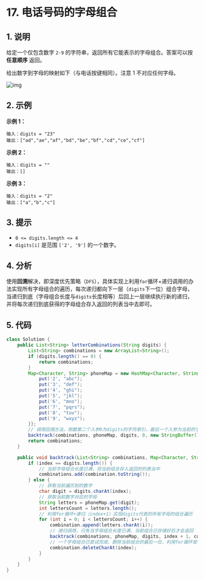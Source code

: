 # 17. 电话号码的字母组合



## 1. 说明

给定一个仅包含数字 `2-9` 的字符串，返回所有它能表示的字母组合。答案可以按 **任意顺序** 返回。

给出数字到字母的映射如下（与电话按键相同）。注意 1 不对应任何字母。

![img](https://assets.leetcode-cn.com/aliyun-lc-upload/uploads/2021/11/09/200px-telephone-keypad2svg.png)



## 2. 示例

**示例 1：**

```
输入：digits = "23"
输出：["ad","ae","af","bd","be","bf","cd","ce","cf"]
```



**示例 2：**

```
输入：digits = ""
输出：[]
```



**示例 3：**

```
输入：digits = "2"
输出：["a","b","c"]
```



## 3. 提示

- `0 <= digits.length <= 4`
- `digits[i]` 是范围 `['2', '9']` 的一个数字。



## 4. 分析

使用**回溯**解决，即深度优先策略（`DFS`），具体实现上利用`for`循环+递归调用的办法实现所有字母组合的遍历，每次递归都向下一层（`digits`下一位）组合字母，当递归到底（字母组合长度与`digits`长度相等）后回上一层继续执行新的递归，并将每次递归到底获得的字母组合存入返回的列表当中去即可。



## 5. 代码

```java
class Solution {
    public List<String> letterCombinations(String digits) {
        List<String> combinations = new ArrayList<String>();
        if (digits.length() == 0) {
            return combinations;
        }
        Map<Character, String> phoneMap = new HashMap<Character, String>() {{
            put('2', "abc");
            put('3', "def");
            put('4', "ghi");
            put('5', "jkl");
            put('6', "mno");
            put('7', "pqrs");
            put('8', "tuv");
            put('9', "wxyz");
        }};
        // 调用回溯方法，倒数第二个入参0为digits的字符索引，最后一个入参为当前的字母组合
        backtrack(combinations, phoneMap, digits, 0, new StringBuffer());
        return combinations;
    }

    public void backtrack(List<String> combinations, Map<Character, String> phoneMap, String digits, int index, StringBuffer combination) {
        if (index == digits.length()) {
            // 当前字母组合长度已满，将当前组合存入返回的列表当中
            combinations.add(combination.toString());
        } else {
            // 获取当前遍历到的数字
            char digit = digits.charAt(index);
            // 获取当前数字对应的字母
            String letters = phoneMap.get(digit);
            int lettersCount = letters.length();
            // 利用for循环+递归（index+1）实现digits代表的所有字母的组合遍历
            for (int i = 0; i < lettersCount; i++) {
                combination.append(letters.charAt(i));
                // 递归调用，只有当字母组合长度已满，当前组合已存储好后才会返回
                backtrack(combinations, phoneMap, digits, index + 1, combination);
                // 一个字母组合已尝试完成，删除当前组合的最后一位，利用for循环尝试其它组合
                combination.deleteCharAt(index);
            }
        }
    }
}
```

